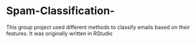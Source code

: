 # Spam-Classification-
This group project used different methods to classify emails based on their features. It was originally written in RStudio
